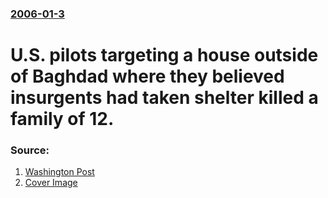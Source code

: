 ### [2006-01-3](/news/2006/01/3/index.md)

#  U.S. pilots targeting a house outside of Baghdad where they believed insurgents had taken shelter killed a family of 12. 




### Source:

1. [Washington Post](http://www.washingtonpost.com/wp-dyn/content/article/2006/01/03/AR2006010300524.html?sub=AR)
1. [Cover Image](http://media3.washingtonpost.com/wp-srv/images/twp-50x50.jpg)
